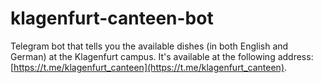 # klagenfurt-canteen-bot

Telegram bot that tells you the available dishes (in both English and German) at the Klagenfurt campus. It's available at the following address: [https://t.me/klagenfurt_canteen](https://t.me/klagenfurt_canteen).
